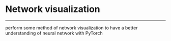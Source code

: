 # Network visualization

---

perform some method of network visualization to have a better understanding of neural network with PyTorch
